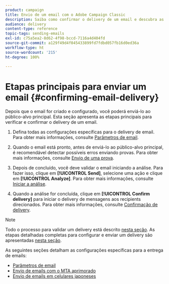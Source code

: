 ```yaml
---
product: campaign
title: Envio de um email com o Adobe Campaign Classic
description: Saiba como confirmar o delivery de um email e descubra as especificidades de entrega de mensagens de email.
audience: delivery
content-type: reference
topic-tags: sending-emails
exl-id: c75a5ea2-8d62-4f98-bccd-7116a4d404fd
source-git-commit: a129f49d4f045433899fd7fdbd057fb16d0ed36a
workflow-type: ht
source-wordcount: '215'
ht-degree: 100%

---
```


# Etapas principais para enviar um email {#confirming-email-delivery}

Depois que o email for criado e configurado, você poderá enviá-lo ao público-alvo principal. Esta seção apresenta as etapas principais para verificar e confirmar o delivery de um email.

1. Defina todas as configurações específicas para o delivery de email. Para obter mais informações, consulte [Parâmetros de email](email-parameters.md).
1. Quando o email está pronto, antes de enviá-lo ao público-alvo principal, é recomendável detectar possíveis erros enviando provas. Para obter mais informações, consulte [Envio de uma prova](steps-validating-the-delivery.md#sending-a-proof).

1. Depois de concluído, você deve validar o email iniciando a análise. Para fazer isso, clique em **[!UICONTROL Send]**, selecione uma ação e clique em **[!UICONTROL Analyze]**. Para obter mais informações, consulte [Iniciar a análise](steps-validating-the-delivery.md#analyzing-the-delivery).

1. Quando a análise for concluída, clique em **[!UICONTROL Confirm delivery]** para iniciar o delivery de mensagens aos recipients direcionados. Para obter mais informações, consulte [Confirmação de delivery](steps-sending-the-delivery.md#confirming-delivery).

   <!--Add screenshot with analysis done and Confirm delivery button activated.-->

>[!NOTE]
>
>Todo o processo para validar um delivery está descrito [nesta seção](steps-validating-the-delivery.md). As etapas detalhadas completas para configurar e enviar um delivery são apresentadas [nesta seção](steps-sending-the-delivery.md).

As seguintes seções detalham as configurações específicas para a entrega de emails:
<!--* [Generating the mirror page](generating-mirror-page.md)
* [Email BCC](email-bcc.md)-->
* [Parâmetros de email](email-parameters.md)
* [Envio de emails com o MTA aprimorado](sending-with-enhanced-mta.md)
* [Envio de emails em celulares japoneses](sending-emails-on-japanese-mobiles.md)

